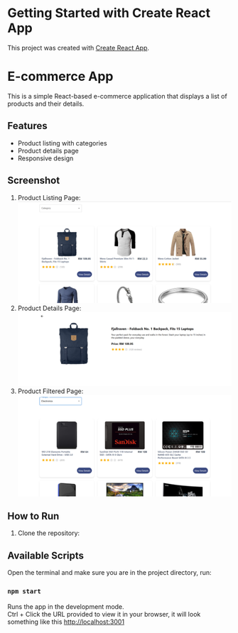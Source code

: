 # Getting Started with Create React App

This project was created with [Create React App](https://github.com/facebook/create-react-app).

# E-commerce App

This is a simple React-based e-commerce application that displays a list of products and their details.

## Features
- Product listing with categories
- Product details page
- Responsive design

## Screenshot
1. Product Listing Page:
![Product Listing Screenshot](public/assets/product_listing.png)
2. Product Details Page:
![Product Details Screenshot](public/assets/product_details.png)
3. Product Filtered Page:
![Product Filtered Screenshot](public/assets/product_filtered.png)

## How to Run
1. Clone the repository:

## Available Scripts

Open the terminal and make sure you are in the project directory, run:

### `npm start`

Runs the app in the development mode.\
Ctrl + Click the URL provided to view it in your browser, it will look something like this [http://localhost:3001](http://localhost:3000)
